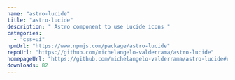 ```yaml
---
name: "astro-lucide"
title: "astro-lucide"
description: " Astro component to use Lucide icons "
categories:
  - "css+ui"
npmUrl: "https://www.npmjs.com/package/astro-lucide"
repoUrl: "https://github.com/michelangelo-valderrama/astro-lucide"
homepageUrl: "https://github.com/michelangelo-valderrama/astro-lucide#readme"
downloads: 82
---
```

